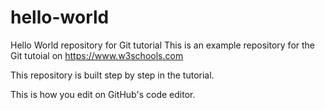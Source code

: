 # hello-world
Hello World repository for Git tutorial
This is an example repository for the Git tutoial on https://www.w3schools.com

This repository is built step by step in the tutorial.

This is how you edit on GitHub's code editor.
